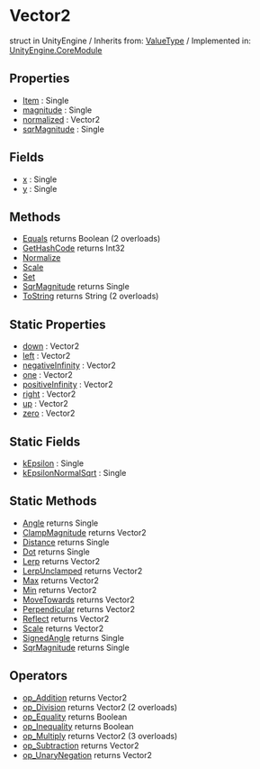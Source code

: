 # Vector2
struct in UnityEngine
 / Inherits from: <a href="https://docs.unity3d.com/6000.0/Documentation/ScriptReference/ValueType.html">ValueType</a> / Implemented in: <a href="https://docs.unity3d.com/6000.0/Documentation/ScriptReference/UnityEngine.CoreModule.html">UnityEngine.CoreModule</a>

## Properties
- <a href="https://docs.unity3d.com/6000.0/Documentation/ScriptReference/Vector2-Item.html">Item</a> : Single
- <a href="https://docs.unity3d.com/6000.0/Documentation/ScriptReference/Vector2-magnitude.html">magnitude</a> : Single
- <a href="https://docs.unity3d.com/6000.0/Documentation/ScriptReference/Vector2-normalized.html">normalized</a> : Vector2
- <a href="https://docs.unity3d.com/6000.0/Documentation/ScriptReference/Vector2-sqrMagnitude.html">sqrMagnitude</a> : Single

## Fields
- <a href="https://docs.unity3d.com/6000.0/Documentation/ScriptReference/Vector2-x.html">x</a> : Single
- <a href="https://docs.unity3d.com/6000.0/Documentation/ScriptReference/Vector2-y.html">y</a> : Single

## Methods
- <a href="https://docs.unity3d.com/6000.0/Documentation/ScriptReference/Vector2.Equals.html">Equals</a> returns Boolean (2 overloads)
- <a href="https://docs.unity3d.com/6000.0/Documentation/ScriptReference/Vector2.GetHashCode.html">GetHashCode</a> returns Int32
- <a href="https://docs.unity3d.com/6000.0/Documentation/ScriptReference/Vector2.Normalize.html">Normalize</a>
- <a href="https://docs.unity3d.com/6000.0/Documentation/ScriptReference/Vector2.Scale.html">Scale</a>
- <a href="https://docs.unity3d.com/6000.0/Documentation/ScriptReference/Vector2.Set.html">Set</a>
- <a href="https://docs.unity3d.com/6000.0/Documentation/ScriptReference/Vector2.SqrMagnitude.html">SqrMagnitude</a> returns Single
- <a href="https://docs.unity3d.com/6000.0/Documentation/ScriptReference/Vector2.ToString.html">ToString</a> returns String (2 overloads)

## Static Properties
- <a href="https://docs.unity3d.com/6000.0/Documentation/ScriptReference/Vector2-down.html">down</a> : Vector2
- <a href="https://docs.unity3d.com/6000.0/Documentation/ScriptReference/Vector2-left.html">left</a> : Vector2
- <a href="https://docs.unity3d.com/6000.0/Documentation/ScriptReference/Vector2-negativeInfinity.html">negativeInfinity</a> : Vector2
- <a href="https://docs.unity3d.com/6000.0/Documentation/ScriptReference/Vector2-one.html">one</a> : Vector2
- <a href="https://docs.unity3d.com/6000.0/Documentation/ScriptReference/Vector2-positiveInfinity.html">positiveInfinity</a> : Vector2
- <a href="https://docs.unity3d.com/6000.0/Documentation/ScriptReference/Vector2-right.html">right</a> : Vector2
- <a href="https://docs.unity3d.com/6000.0/Documentation/ScriptReference/Vector2-up.html">up</a> : Vector2
- <a href="https://docs.unity3d.com/6000.0/Documentation/ScriptReference/Vector2-zero.html">zero</a> : Vector2

## Static Fields
- <a href="https://docs.unity3d.com/6000.0/Documentation/ScriptReference/Vector2-kEpsilon.html">kEpsilon</a> : Single
- <a href="https://docs.unity3d.com/6000.0/Documentation/ScriptReference/Vector2-kEpsilonNormalSqrt.html">kEpsilonNormalSqrt</a> : Single

## Static Methods
- <a href="https://docs.unity3d.com/6000.0/Documentation/ScriptReference/Vector2.Angle.html">Angle</a> returns Single
- <a href="https://docs.unity3d.com/6000.0/Documentation/ScriptReference/Vector2.ClampMagnitude.html">ClampMagnitude</a> returns Vector2
- <a href="https://docs.unity3d.com/6000.0/Documentation/ScriptReference/Vector2.Distance.html">Distance</a> returns Single
- <a href="https://docs.unity3d.com/6000.0/Documentation/ScriptReference/Vector2.Dot.html">Dot</a> returns Single
- <a href="https://docs.unity3d.com/6000.0/Documentation/ScriptReference/Vector2.Lerp.html">Lerp</a> returns Vector2
- <a href="https://docs.unity3d.com/6000.0/Documentation/ScriptReference/Vector2.LerpUnclamped.html">LerpUnclamped</a> returns Vector2
- <a href="https://docs.unity3d.com/6000.0/Documentation/ScriptReference/Vector2.Max.html">Max</a> returns Vector2
- <a href="https://docs.unity3d.com/6000.0/Documentation/ScriptReference/Vector2.Min.html">Min</a> returns Vector2
- <a href="https://docs.unity3d.com/6000.0/Documentation/ScriptReference/Vector2.MoveTowards.html">MoveTowards</a> returns Vector2
- <a href="https://docs.unity3d.com/6000.0/Documentation/ScriptReference/Vector2.Perpendicular.html">Perpendicular</a> returns Vector2
- <a href="https://docs.unity3d.com/6000.0/Documentation/ScriptReference/Vector2.Reflect.html">Reflect</a> returns Vector2
- <a href="https://docs.unity3d.com/6000.0/Documentation/ScriptReference/Vector2.Scale.html">Scale</a> returns Vector2
- <a href="https://docs.unity3d.com/6000.0/Documentation/ScriptReference/Vector2.SignedAngle.html">SignedAngle</a> returns Single
- <a href="https://docs.unity3d.com/6000.0/Documentation/ScriptReference/Vector2.SqrMagnitude.html">SqrMagnitude</a> returns Single

## Operators
- <a href="https://docs.unity3d.com/6000.0/Documentation/ScriptReference/Vector2.op_Addition.html">op_Addition</a> returns Vector2
- <a href="https://docs.unity3d.com/6000.0/Documentation/ScriptReference/Vector2.op_Division.html">op_Division</a> returns Vector2 (2 overloads)
- <a href="https://docs.unity3d.com/6000.0/Documentation/ScriptReference/Vector2.op_Equality.html">op_Equality</a> returns Boolean
- <a href="https://docs.unity3d.com/6000.0/Documentation/ScriptReference/Vector2.op_Inequality.html">op_Inequality</a> returns Boolean
- <a href="https://docs.unity3d.com/6000.0/Documentation/ScriptReference/Vector2.op_Multiply.html">op_Multiply</a> returns Vector2 (3 overloads)
- <a href="https://docs.unity3d.com/6000.0/Documentation/ScriptReference/Vector2.op_Subtraction.html">op_Subtraction</a> returns Vector2
- <a href="https://docs.unity3d.com/6000.0/Documentation/ScriptReference/Vector2.op_UnaryNegation.html">op_UnaryNegation</a> returns Vector2
